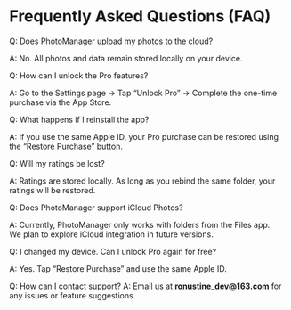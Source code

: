 # Frequently Asked Questions (FAQ)



Q: Does PhotoManager upload my photos to the cloud?
 
A: No. All photos and data remain stored locally on your device.



Q: How can I unlock the Pro features?

A: Go to the Settings page → Tap “Unlock Pro” → Complete the one-time purchase via the App Store.



Q: What happens if I reinstall the app?

A: If you use the same Apple ID, your Pro purchase can be restored using the “Restore Purchase” button.



Q: Will my ratings be lost?

A: Ratings are stored locally. As long as you rebind the same folder, your ratings will be restored.



Q: Does PhotoManager support iCloud Photos?

A: Currently, PhotoManager only works with folders from the Files app.  
We plan to explore iCloud integration in future versions.



Q: I changed my device. Can I unlock Pro again for free?
 
A: Yes. Tap “Restore Purchase” and use the same Apple ID.



Q: How can I contact support?
A: Email us at **ronustine_dev@163.com** for any issues or feature suggestions.

